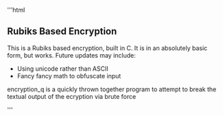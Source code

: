 '''html
<h2>Rubiks Based Encryption</h2>

<p>This is a Rubiks based encryption, built in C. It is in an absolutely basic form, but works. Future updates may include:</p>
<ul>
  <li>Using unicode rather than ASCII</li>
  <li>Fancy fancy math to obfuscate input</li>
</ul>
<p>encryption_q is a quickly thrown together program to attempt to break the textual output of the ecryption via brute force</p>
'''
